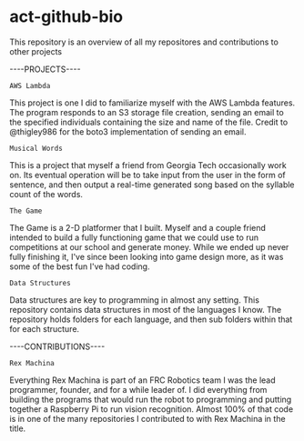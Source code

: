 # act-github-bio
This repository is an overview of all my repositores and contributions to other projects

----PROJECTS----

	AWS Lambda
This project is one I did to familiarize myself with the AWS Lambda features. The program responds to an S3 storage file creation, sending an email to the specified individuals containing the size and name of the file. Credit to @thigley986 for the boto3 implementation of sending an email.

	Musical Words
This is a project that myself a friend from Georgia Tech occasionally work on. Its eventual operation will be to take input from the user in the form of sentence, and then output a real-time generated song based on the syllable count of the words.

	The Game
The Game is a 2-D platformer that I built. Myself and a couple friend intended to build a fully functioning game that we could use to run competitions at our school and generate money. While we ended up never fully finishing it, I've since been looking into game design more, as it was some of the best fun I've had coding.

	Data Structures
Data structures are key to programming in almost any setting. This repository contains data structures in most of the languages I know. The repository holds folders for each language, and then sub folders within that for each structure.

----CONTRIBUTIONS----

	Rex Machina
Everything Rex Machina is part of an FRC Robotics team I was the lead programmer, founder, and for a while leader of. I did everything from building the programs that would run the robot to programming and putting together a Raspberry Pi to run vision recognition. Almost 100% of that code is in one of the many repositories I contributed to with Rex Machina in the title.

